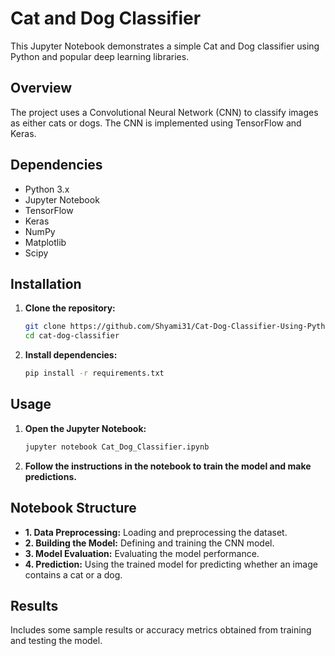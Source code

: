 # Cat and Dog Classifier

This Jupyter Notebook demonstrates a simple Cat and Dog classifier using Python and popular deep learning libraries.

## Overview

The project uses a Convolutional Neural Network (CNN) to classify images as either cats or dogs. The CNN is implemented using TensorFlow and Keras.

## Dependencies

- Python 3.x
- Jupyter Notebook
- TensorFlow
- Keras
- NumPy
- Matplotlib
- Scipy

## Installation

1. **Clone the repository:**

   ```bash
   git clone https://github.com/Shyami31/Cat-Dog-Classifier-Using-Python
   cd cat-dog-classifier
   ```

2. **Install dependencies:**

   ```bash
   pip install -r requirements.txt
   ```

## Usage

1. **Open the Jupyter Notebook:**

   ```bash
   jupyter notebook Cat_Dog_Classifier.ipynb
   ```

2. **Follow the instructions in the notebook to train the model and make predictions.**

## Notebook Structure

- **1. Data Preprocessing:** Loading and preprocessing the dataset.
- **2. Building the Model:** Defining and training the CNN model.
- **3. Model Evaluation:** Evaluating the model performance.
- **4. Prediction:** Using the trained model for predicting whether an image contains a cat or a dog.

## Results

Includes some sample results or accuracy metrics obtained from training and testing the model.

